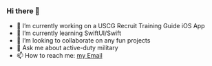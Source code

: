 ### Hi there 👋

<link rel="stylesheet" href="https://use.fontawesome.com/releases/v5.0.13/css/all.css" integrity="sha384-DNOHZ68U8hZfKXOrtjWvjxusGo9WQnrNx2sqG0tfsghAvtVlRW3tvkXWZh58N9jp" crossorigin="anonymous">


<!--
**jermhern/jermhern** is a ✨ _special_ ✨ repository because its `README.md` (this file) appears on your GitHub profile.

Here are some ideas to get you started:
-->

- 🔭 I’m currently working on a USCG Recruit Training Guide iOS App
- 🌱 I’m currently learning SwiftUI/Swift
- 👯 I’m looking to collaborate on any fun projects
- 💬 Ask me about active-duty military
- 📫 How to reach me: <a href="mailto:jermhern@gmail.com">my Email</a>

<a href="mailto:jermhern@gmail.com"><i style="text-decoration: none;color: #FFEECF;" class="fas fa-at fa-3x bounce"></i></a>
					<a href="https://github.com/jermhern"><i style="text-decoration: none;color: #FFEECF;" class="fab fa-github fa-3x bounce"></i></a>
					<a href="https://twitter.com/jermhern"><i style="text-decoration: none;color: #FFEECF;" class="fab fa-twitter fa-3x bounce"></i></a>
					<a href="https://www.linkedin.com/in/jeremyhernandez-/"><i style="text-decoration: none;color: #FFEECF;" class="fab fa-linkedin fa-3x bounce"></i></a>
